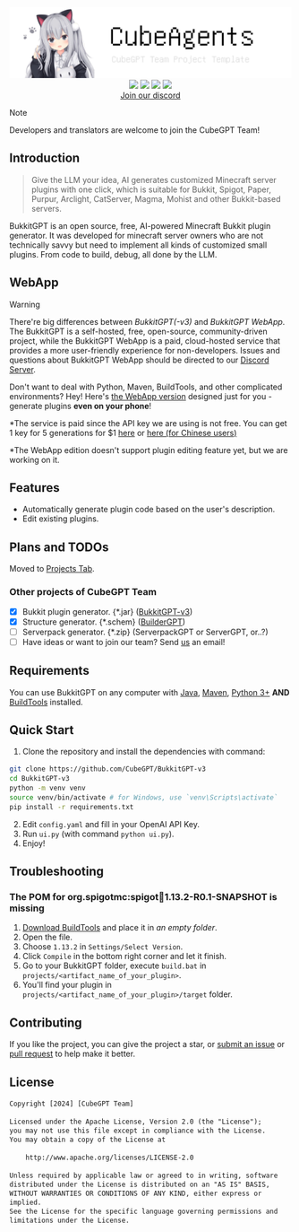 <div align="center">
<img src="https://github.com/CubeGPT/CubeAgents/blob/master/banner.jpeg?raw=true"/>
<img src="https://img.shields.io/badge/Cube-Agents-blue">
<a href="https://github.com/CubeGPT/BuilderGPT/pulls"><img src="https://img.shields.io/badge/PRs-welcome-20BF20"></a>
<img src="https://img.shields.io/badge/License-Apache-red">
<a href="https://discord.gg/kTZtXw8s7r"><img src="https://img.shields.io/discord/1212765516532289587
"></a>
<!-- <p>English | <a href="https://github.com/CubeGPT/CubeAgents/blob/master/README-zh_cn.md">简体中文</a></p> -->
<br>
<a href="https://discord.gg/kTZtXw8s7r">Join our discord</a>
<br/>
</div>

> [!NOTE]
> Developers and translators are welcome to join the CubeGPT Team!

## Introduction
> Give the LLM your idea, AI generates customized Minecraft server plugins with one click, which is suitable for Bukkit, Spigot, Paper, Purpur, Arclight, CatServer, Magma, Mohist and other Bukkit-based servers.

BukkitGPT is an open source, free, AI-powered Minecraft Bukkit plugin generator. It was developed for minecraft server owners who are not technically savvy but need to implement all kinds of customized small plugins. From code to build, debug, all done by the LLM.

## WebApp

> [!WARNING]
> There're big differences between *BukkitGPT(-v3)* and *BukkitGPT WebApp*. The BukkitGPT is a self-hosted, free, open-source, community-driven project, while the BukkitGPT WebApp is a paid, cloud-hosted service that provides a more user-friendly experience for non-developers.
> Issues and questions about BukkitGPT WebApp should be directed to our [Discord Server](https://discord.gg/kTZtXw8s7r).

Don't want to deal with Python, Maven, BuildTools, and other complicated environments?
Hey! Here's [the WebApp version](https://webapp.cubegpt.org) designed just for you - generate plugins **even on your phone**!

*The service is paid since the API key we are using is not free. You can get 1 key for 5 generations for $1 [here](https://ko-fi.com/s/cd5d4fcaba) or [here (for Chinese users)](https://afdian.com/item/b839835461e311efbd1252540025c377)

*The WebApp edition doesn't support plugin editing feature yet, but we are working on it.
</details>

## Features

- Automatically generate plugin code based on the user's description.
- Edit existing plugins.

## Plans and TODOs

Moved to [Projects Tab](https://github.com/orgs/CubeGPT/projects/4).

### Other projects of CubeGPT Team
- [x] Bukkit plugin generator. {*.jar} ([BukkitGPT-v3](https://github.com/CubeGPT/BukkitGPT-v3))
- [x] Structure generator. {*.schem} ([BuilderGPT](https://github.com/CubeGPT/BuilderGPT))
- [ ] Serverpack generator. {*.zip} (ServerpackGPT or ServerGPT, or..?)
- [ ] Have ideas or want to join our team? Send [us](mailto:admin@baimoqilin.top) an email!

## Requirements
You can use BukkitGPT on any computer with [Java](https://www.azul.com/downloads/), [Maven](https://maven.apache.org/), [Python 3+](https://www.python.org/) **AND** [BuildTools](https://github.com/CubeGPT/BukkitGPT-v3#the-pom-for-orgspigotmcspigotjar1132-r01-snapshot-is-missing) installed. 

## Quick Start

1. Clone the repository and install the dependencies with command:
```bash
git clone https://github.com/CubeGPT/BukkitGPT-v3
cd BukkitGPT-v3
python -m venv venv
source venv/bin/activate # for Windows, use `venv\Scripts\activate`
pip install -r requirements.txt
```
2. Edit `config.yaml` and fill in your OpenAI API Key.
3. Run `ui.py` (with command `python ui.py`).
4. Enjoy!

## Troubleshooting

### The POM for org.spigotmc:spigot:jar:1.13.2-R0.1-SNAPSHOT is missing
1. [Download BuildTools](https://hub.spigotmc.org/jenkins/job/BuildTools/lastSuccessfulBuild/artifact/target/BuildTools.jar) and place it in *an empty folder*.
2. Open the file.
3. Choose `1.13.2` in `Settings/Select Version`.
4. Click `Compile` in the bottom right corner and let it finish.
5. Go to your BukkitGPT folder, execute `build.bat` in `projects/<artifact_name_of_your_plugin>`.
6. You'll find your plugin in `projects/<artifact_name_of_your_plugin>/target` folder.

## Contributing
If you like the project, you can give the project a star, or [submit an issue](https://github.com/CubeGPT/BukkitGPT-v3/issues) or [pull request](https://github.com/CubeGPT/BukkitGPT-v3/pulls) to help make it better.

## License
```
Copyright [2024] [CubeGPT Team]

Licensed under the Apache License, Version 2.0 (the "License");
you may not use this file except in compliance with the License.
You may obtain a copy of the License at

    http://www.apache.org/licenses/LICENSE-2.0

Unless required by applicable law or agreed to in writing, software
distributed under the License is distributed on an "AS IS" BASIS,
WITHOUT WARRANTIES OR CONDITIONS OF ANY KIND, either express or implied.
See the License for the specific language governing permissions and
limitations under the License.
```
